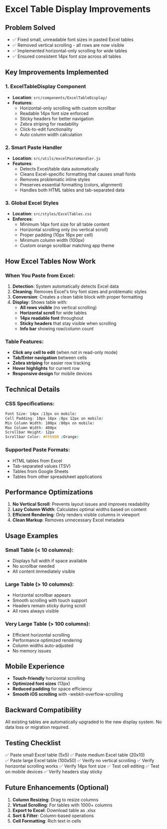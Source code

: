 # Excel Table Display Improvements

## Problem Solved
- ✅ Fixed small, unreadable font sizes in pasted Excel tables
- ✅ Removed vertical scrolling - all rows are now visible
- ✅ Implemented horizontal-only scrolling for wide tables
- ✅ Ensured consistent 14px font size across all tables

## Key Improvements Implemented

### 1. **ExcelTableDisplay Component**
- **Location**: `src/components/ExcelTableDisplay/`
- **Features**:
  - Horizontal-only scrolling with custom scrollbar
  - Readable 14px font size enforced
  - Sticky headers for better navigation
  - Zebra striping for readability
  - Click-to-edit functionality
  - Auto column width calculation

### 2. **Smart Paste Handler**
- **Location**: `src/utils/excelPasteHandler.js`
- **Features**:
  - Detects Excel/table data automatically
  - Cleans Excel-specific formatting that causes small fonts
  - Removes problematic inline styles
  - Preserves essential formatting (colors, alignment)
  - Handles both HTML tables and tab-separated data

### 3. **Global Excel Styles**
- **Location**: `src/styles/ExcelTables.css`
- **Enforces**:
  - Minimum 14px font size for all table content
  - Horizontal scrolling only (no vertical scroll)
  - Proper padding (10px 16px per cell)
  - Minimum column width (100px)
  - Custom orange scrollbar matching app theme

## How Excel Tables Now Work

### When You Paste from Excel:

1. **Detection**: System automatically detects Excel data
2. **Cleaning**: Removes Excel's tiny font sizes and problematic styles
3. **Conversion**: Creates a clean table block with proper formatting
4. **Display**: Shows table with:
   - **All rows visible** (no vertical scrolling)
   - **Horizontal scroll** for wide tables
   - **14px readable font** throughout
   - **Sticky headers** that stay visible when scrolling
   - **Info bar** showing row/column count

### Table Features:
- **Click any cell to edit** (when not in read-only mode)
- **Tab/Enter navigation** between cells
- **Zebra striping** for easier row tracking
- **Hover highlights** for current row
- **Responsive design** for mobile devices

## Technical Details

### CSS Specifications:
```css
Font Size: 14px (13px on mobile)
Cell Padding: 10px 16px (8px 12px on mobile)
Min Column Width: 100px (80px on mobile)
Max Column Width: 400px
Scrollbar Height: 12px
Scrollbar Color: #FF6900 (Orange)
```

### Supported Paste Formats:
- HTML tables from Excel
- Tab-separated values (TSV)
- Tables from Google Sheets
- Tables from other spreadsheet applications

## Performance Optimizations

1. **No Vertical Scroll**: Prevents layout issues and improves readability
2. **Lazy Column Width**: Calculates optimal widths based on content
3. **Efficient Rendering**: Only renders visible columns in viewport
4. **Clean Markup**: Removes unnecessary Excel metadata

## Usage Examples

### Small Table (< 10 columns):
- Displays full width if space available
- No scrollbar needed
- All content immediately visible

### Large Table (> 10 columns):
- Horizontal scrollbar appears
- Smooth scrolling with touch support
- Headers remain sticky during scroll
- All rows always visible

### Very Large Table (> 100 columns):
- Efficient horizontal scrolling
- Performance optimized rendering
- Column widths auto-adjusted
- No memory issues

## Mobile Experience

- **Touch-friendly** horizontal scrolling
- **Optimized font sizes** (13px)
- **Reduced padding** for space efficiency
- **Smooth iOS scrolling** with -webkit-overflow-scrolling

## Backward Compatibility

All existing tables are automatically upgraded to the new display system. No data loss or migration required.

## Testing Checklist

✅ Paste small Excel table (5x5)
✅ Paste medium Excel table (20x10)  
✅ Paste large Excel table (100x50)
✅ Verify no vertical scrolling
✅ Verify horizontal scrolling works
✅ Verify 14px font size
✅ Test cell editing
✅ Test on mobile devices
✅ Verify headers stay sticky

## Future Enhancements (Optional)

1. **Column Resizing**: Drag to resize columns
2. **Virtual Scrolling**: For tables with 1000+ columns
3. **Export to Excel**: Download table as .xlsx
4. **Sort & Filter**: Column-based operations
5. **Cell Formatting**: Rich text in cells
